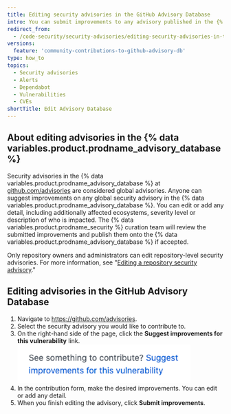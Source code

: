 ```yaml
---
title: Editing security advisories in the GitHub Advisory Database
intro: You can submit improvements to any advisory published in the {% data variables.product.prodname_advisory_database %}.
redirect_from:
  - /code-security/security-advisories/editing-security-advisories-in-the-github-advisory-database
versions:
  feature: 'community-contributions-to-github-advisory-db'
type: how_to
topics:
  - Security advisories
  - Alerts
  - Dependabot
  - Vulnerabilities
  - CVEs
shortTitle: Edit Advisory Database
---
```


## About editing advisories in the {% data variables.product.prodname_advisory_database %}
Security advisories in the {% data variables.product.prodname_advisory_database %} at [github.com/advisories](https://github.com/advisories) are considered global advisories. Anyone can suggest improvements on any global security advisory in the {% data variables.product.prodname_advisory_database %}. You can edit or add any detail, including additionally affected ecosystems, severity level or description of who is impacted. The {% data variables.product.prodname_security %} curation team will review the submitted improvements and publish them onto the {% data variables.product.prodname_advisory_database %} if accepted.

Only repository owners and administrators can edit repository-level security advisories. For more information, see "[Editing a repository security advisory](/code-security/security-advisories/editing-a-security-advisory)."
## Editing advisories in the GitHub Advisory Database

1. Navigate to https://github.com/advisories.
2. Select the security advisory you would like to contribute to.
3. On the right-hand side of the page, click the **Suggest improvements for this vulnerability** link.
   ![Suggest improvements link](/assets/images/help/security/suggest-improvements-to-advisory.png)
4. In the contribution form, make the desired improvements. You can edit or add any detail.
5. When you finish editing the advisory, click **Submit improvements**.
